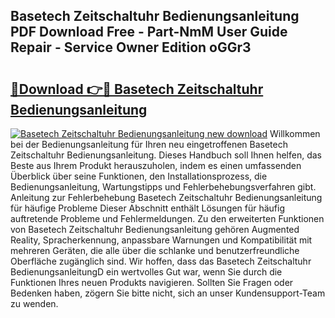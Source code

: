 ## Basetech Zeitschaltuhr Bedienungsanleitung PDF Download Free - Part-NmM User Guide Repair - Service Owner Edition oGGr3

# <h2><a href="http://df0q9r.blite.top/?on=Basetech+Zeitschaltuhr+Bedienungsanleitung">🔗Download 👉🔴 Basetech Zeitschaltuhr Bedienungsanleitung</a></h2>

[![Basetech Zeitschaltuhr Bedienungsanleitung new download](https://i.imgur.com/lujVjoI.png)](http://df0q9r.blite.top/?on=Basetech+Zeitschaltuhr+Bedienungsanleitung)
Willkommen bei der Bedienungsanleitung für Ihren neu eingetroffenen Basetech Zeitschaltuhr Bedienungsanleitung. Dieses Handbuch soll Ihnen helfen, das Beste aus Ihrem Produkt herauszuholen, indem es einen umfassenden Überblick über seine Funktionen, den Installationsprozess, die Bedienungsanleitung, Wartungstipps und Fehlerbehebungsverfahren gibt. Anleitung zur Fehlerbehebung Basetech Zeitschaltuhr Bedienungsanleitung für häufige Probleme Dieser Abschnitt enthält Lösungen für häufig auftretende Probleme und Fehlermeldungen. Zu den erweiterten Funktionen von Basetech Zeitschaltuhr Bedienungsanleitung gehören Augmented Reality, Spracherkennung, anpassbare Warnungen und Kompatibilität mit mehreren Geräten, die alle über die schlanke und benutzerfreundliche Oberfläche zugänglich sind. Wir hoffen, dass das Basetech Zeitschaltuhr BedienungsanleitungD ein wertvolles Gut war, wenn Sie durch die Funktionen Ihres neuen Produkts navigieren. Sollten Sie Fragen oder Bedenken haben, zögern Sie bitte nicht, sich an unser Kundensupport-Team zu wenden.

